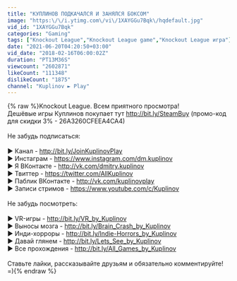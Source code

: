 ```yaml
---
title: "КУПЛИНОВ ПОДКАЧАЛСЯ И ЗАНЯЛСЯ БОКСОМ"
image: "https:\/\/i.ytimg.com\/vi\/1XAYGGu7Bqk\/hqdefault.jpg"
vid_id: "1XAYGGu7Bqk"
categories: "Gaming"
tags: ["Knockout League","Knockout League game","Knockout League игра"]
date: "2021-06-20T04:20:50+03:00"
vid_date: "2018-02-16T06:00:02Z"
duration: "PT13M36S"
viewcount: "2602871"
likeCount: "111348"
dislikeCount: "1875"
channel: "Kuplinov ► Play"
---
```

{% raw %}Knockout League. Всем приятного просмотра!<br />Дешёвые игры Куплинов покупает тут <a rel="nofollow" target="blank" href="http://bit.ly/SteamBuy">http://bit.ly/SteamBuy</a> (промо-код для скидки 3% - 26A3260CFEEA4CA4)<br /><br />Не забудь подписаться:<br /><br />► Канал - <a rel="nofollow" target="blank" href="http://bit.ly/JoinKuplinovPlay">http://bit.ly/JoinKuplinovPlay</a><br />► Инстаграм - <a rel="nofollow" target="blank" href="https://www.instagram.com/dm.kuplinov">https://www.instagram.com/dm.kuplinov</a><br />► Я ВКонтакте - <a rel="nofollow" target="blank" href="http://vk.com/dmitry.kuplinov">http://vk.com/dmitry.kuplinov</a><br />► Твиттер - <a rel="nofollow" target="blank" href="https://twitter.com/AllKuplinov">https://twitter.com/AllKuplinov</a><br />► Паблик ВКонтакте - <a rel="nofollow" target="blank" href="http://vk.com/kuplinovplay">http://vk.com/kuplinovplay</a><br />► Записи стримов - <a rel="nofollow" target="blank" href="https://www.youtube.com/c/Kuplinov">https://www.youtube.com/c/Kuplinov</a><br /><br />Не забудь посмотреть:<br /><br />► VR-игры - <a rel="nofollow" target="blank" href="http://bit.ly/VR_by_Kuplinov">http://bit.ly/VR_by_Kuplinov</a><br />► Выносы мозга - <a rel="nofollow" target="blank" href="http://bit.ly/Brain_Crash_by_Kuplinov">http://bit.ly/Brain_Crash_by_Kuplinov</a><br />► Инди-хорроры - <a rel="nofollow" target="blank" href="http://bit.ly/Indie-Horrors_by_Kuplinov">http://bit.ly/Indie-Horrors_by_Kuplinov</a><br />► Давай глянем - <a rel="nofollow" target="blank" href="http://bit.ly/Lets_See_by_Kuplinov">http://bit.ly/Lets_See_by_Kuplinov</a><br />► Все прохождения - <a rel="nofollow" target="blank" href="http://bit.ly/All_Games_by_Kuplinov">http://bit.ly/All_Games_by_Kuplinov</a><br /> <br />Ставьте лайки, рассказывайте друзьям и обязательно комментируйте! =){% endraw %}
